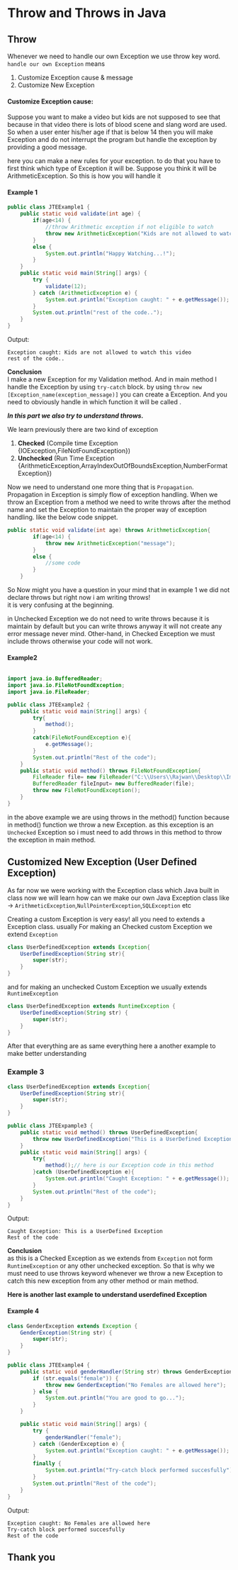 # Throw and Throws in Java

## Throw
Whenever we need to handle our own Exception we use throw key word. `handle our own Exception` means

1. Customize Exception cause & message
2. Customize New Exception

#### Customize Exception cause:
Suppose you want to make a video but kids are not supposed to see that because in that video there is lots of blood scene and slang word are used. So when a user enter his/her age if that is below 14 then you will make Exception and do not interrupt the program but handle the exception by providing a good message.

here you can make a new rules for your exception.
to do that you have to first think which type of Exception it will be. Suppose you think it will be ArithmeticException. 
So this is how you will handle it 

#### Example 1

```java
public class JTEExample1 {
    public static void validate(int age) {
        if(age<14) {
            //throw Arithmetic exception if not eligible to watch
            throw new ArithmeticException("Kids are not allowed to watch this video");
        }
        else {
            System.out.println("Happy Watching...!");
        }
    }
    public static void main(String[] args) {
        try {
            validate(12);
        } catch (ArithmeticException e) {
            System.out.println("Exception caught: " + e.getMessage());
        }
        System.out.println("rest of the code..");
    }
}

```
Output:
```output
Exception caught: Kids are not allowed to watch this video
rest of the code..
```
**Conclusion** <br>
I make a new Exception for my Validation method. And in main method I handle the Exception by using `try-catch` block.
by using `throw new [Exception_name(exception_message)]` you can create a Exception. And you need to obviously handle in which function it will be called .

**_In this part we also try to understand throws._** 

We learn previously there are two kind of exception 
1. **Checked** (Compile time Exception {IOException,FileNotFoundException})
2. **Unchecked** (Run Time Exception {ArithmeticException,ArrayIndexOutOfBoundsException,NumberFormatException})

Now we need to understand one more thing that is `Propagation`.
Propagation in Exception is simply flow of exception handling.
When we throw an Exception from a method we need to write throws after the method name and set the Exception to maintain the proper way of exception handling. like the below code snippet.

```java
public static void validate(int age) throws ArithmeticException{
        if(age<14) {
            throw new ArithmeticException("message");
        }
        else {
            //some code
        }
    }
```
So Now might you have a question in your mind that in example 1 we did not declare throws but right now i am writing throws!  
it is very confusing at the beginning. 

in Unchecked Exception we do not need to write throws because it is maintain by default but you can write throws anyway it will not create any error message never mind.
Other-hand, in Checked Exception we must include throws otherwise your code will not work.

#### Example2
```java

import java.io.BufferedReader;
import java.io.FileNotFoundException;
import java.io.FileReader;

public class JTEExample2 {
    public static void main(String[] args) {
        try{
            method();
        }
        catch(FileNotFoundException e){
            e.getMessage();
        }
        System.out.println("Rest of the code");
    }
    public static void method() throws FileNotFoundException{
        FileReader file= new FileReader("C:\\Users\\Rajwan\\Desktop\\Imran(2023)\\JavaPractice\\ExceptionHandling\\src\\Java_Throw_Exception\\abc.txt"); //it is a path for where your file is stored 
        BufferedReader fileInput= new BufferedReader(file);
        throw new FileNotFoundException();
    }
}
```
in the above example we are using throws in the method() function because in method() function we throw a new Exception. as this exception is an `Unchecked` Exception so i must need to add throws in this method to throw the exception in main method.



## Customized New Exception (User Defined Exception)
As far now we were working with the Exception class which Java built in class now we will learn how can we make our own Java Exception class like -> `ArithmeticException`,`NullPointerException`,`SQLException` etc

Creating a custom Exception is very easy! all you need to extends a Exception class. 
usually For making an Checked custom Exception we extend `Exception`
```Java
class UserDefinedException extends Exception{
    UserDefinedException(String str){
        super(str);
    }
}
```

and for making an unchecked Custom Exception we usually extends `RuntimeException`
```java
class UserDefinedException extends RuntimeException {
    UserDefinedException(String str) {
        super(str);
    }
}
```
After that everything are as same everything here a another example to make better understanding 

### Example 3
```java
class UserDefinedException extends Exception{
    UserDefinedException(String str){
        super(str);
    }
}
```
```java
public class JTEExpample3 {
    public static void method() throws UserDefinedException{
        throw new UserDefinedException("This is a UserDefined Exception");
    }
    public static void main(String[] args) {
        try{
            method();// here is our Exception code in this method
        }catch (UserDefinedException e){
            System.out.println("Caught Exception: " + e.getMessage());
        }
        System.out.println("Rest of the code");
    }
}
```

Output:
```output
Caught Exception: This is a UserDefined Exception
Rest of the code
```

**Conclusion**<br>
as this is a Checked Exception as we extends from `Exception` not form `RuntimeException` or any other unchecked exception. So that is why we must need to use throws keyword whenever we throw a new Exception to catch this new exception from any other method or main method. 


**Here is another last example to understand userdefined Exception** 
#### Example 4
```java
class GenderException extends Exception {
    GenderException(String str) {
        super(str);
    }
}
```
```java
public class JTEExample4 {
    public static void genderHandler(String str) throws GenderException {
        if (str.equals("female")) {
            throw new GenderException("No Females are allowed here");
        } else {
            System.out.println("You are good to go...");
        }
    }

    public static void main(String[] args) {
        try {
            genderHandler("female");
        } catch (GenderException e) {
            System.out.println("Exception caught: " + e.getMessage());
        }
        finally {
            System.out.println("Try-catch block performed succesfully");
        }
        System.out.println("Rest of the code");
    }
}
```
Output:
```output
Exception caught: No Females are allowed here
Try-catch block performed succesfully
Rest of the code
```

## Thank you